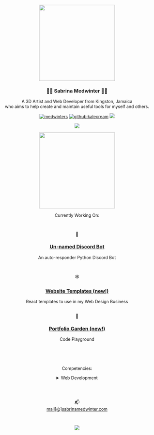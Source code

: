 <p align="center"><img style="user-select:none" height="250px" src="https://webstockreview.net/images/divider-clipart-silver-14.png"></p>

<h3 align="center"> 🤟🏽 Sabrina Medwinter 🤟🏽</h3>
<p align="center">A 3D Artist and Web Developer from Kingston, Jamaica<br> who aims to help create and maintain useful tools for myself and others.</p>
<p align="center"> 
           <a href="https://twitter.com/KaleCream" target="blank"><img src="https://img.shields.io/twitter/follow/kalecream?logo=twitter&style=for-the-badge" alt="medwinters" /></a> 
           <a href="https://github.com/KaleCream" target="blank"><img src="https://img.shields.io/github/followers/kalecream?color=green&label=follow%20%40kalecream&logo=github&style=for-the-badge" alt="github:kalecream" /></a>
           <a href="https://www.linkedin.com/in/medwinter/"><img src="https://img.shields.io/badge/LinkedIn-0077B5?style=for-the-badge&logo=linkedin&logoColor=white"></a>
</p>
<p align="center">
           <a href="https://github.com/DenverCoder1/github-readme-streak-stats"><img src="https://github-readme-streak-stats.herokuapp.com/?user=kalecream&theme=vue"></a>
</p>

<p align="center"><img style="user-select:none" height="250px" src="https://webstockreview.net/images/divider-clipart-silver-8.png"></p>

<p align="center">Currently Working On:</p><br>
<p align="center">🤖</p>
<h3 align="center"><a href="https://github.com/kalecream/discord-bot">Un-named Discord Bot</a></h3>
<p align="center">An auto-responder Python Discord Bot</p>
<br>
<p align="center">🕸</p>
<h3 align="center"><a href="https://github.com/kalecream/website-templates">Website Templates (new!)</a></h3>
<p align="center">React templates to use in my Web Design Business</center>
<br><br>
<p align="center">🌳</p>
<h3 align="center"><a href="https://github.com/kalecream/website-templates">Portfolio Garden (new!)</a></h3>
<p align="center"> Code Playground</center><br>

<br><br><br>
<p align="center">Competencies:</p>
<details align="center">
<summary>Web Development</summary>
<p align="left">
<img src="https://img.shields.io/badge/HTML5-E34F26?style=for-the-badge&logo=html5&logoColor=white" alt="html5">
<img src="https://img.shields.io/badge/CSS3-1572B6?style=for-the-badge&logo=css3&logoColor=white" alt="css3">
<img src="https://img.shields.io/badge/Sass-CC6699?style=for-the-badge&logo=sass&logoColor=white" alt="sass"><img src="https://img.shields.io/badge/Bootstrap-563D7C?style=for-the-badge&logo=bootstrap&logoColor=white" alt="bootstrap">
<img src="https://img.shields.io/badge/JavaScript-323330?style=for-the-badge&logo=javascript&logoColor=F7DF1E" alt="javascript">
</p>
</details>
</p>                                                                                                                                
<br> 
<p align="center"> <br>📬<br><a href="mailto:mail@sabrinamedwinter.com">mail[@]sabrinamedwinter.com</a></p>    
<br>

<p align="center"><a href="https://github.com/anuraghazra/github-readme-stats"><img src="https://github-readme-stats.vercel.app/api/top-langs/?username=kalecream&layout=compact"></a></p> 


